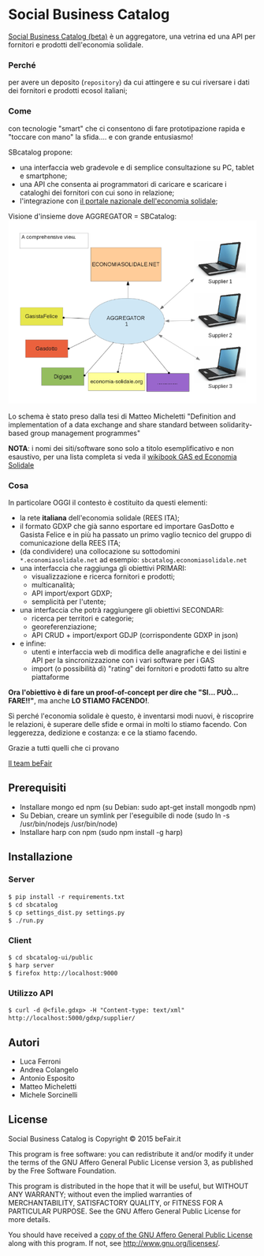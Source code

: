 # Social Business Catalog

[Social Business Catalog (beta)](http://sbcatalog.labs.befair.it) è un aggregatore, una vetrina ed una API
per fornitori e prodotti dell'economia solidale.

### Perché

per avere un deposito (`repository`) da cui attingere e su cui riversare i dati dei fornitori e prodotti ecosol italiani;

### Come

con tecnologie "smart" che ci consentono di fare prototipazione rapida e "toccare con mano" la sfida.... e con grande entusiasmo!

SBcatalog propone:

* una interfaccia web gradevole e di semplice consultazione su PC, tablet e smartphone;
* una API che consenta ai programmatori di caricare e scaricare i cataloghi dei fornitori con cui sono in relazione;
* l'integrazione con [il portale nazionale dell'economia solidale](http://www.economiasolidale.net);

Visione d'insieme dove AGGREGATOR = SBCatalog:
![Visione d'insieme](./docs/SBCatalog_comprehensive_view.png "Visione d'insieme")

Lo schema è stato preso dalla tesi di Matteo Micheletti "Definition and implementation of a data exchange and share standard between solidarity-based group management programmes"

**NOTA**: i nomi dei siti/software sono solo a titolo esemplificativo e non esaustivo, per una lista completa si veda il [wikibook GAS ed Economia Solidale](http://it.wikibooks.org/wiki/GAS_ed_Economia_solidale/Gruppo_d%27Acquisto_Solidale#Scegliere_un_gestionale_.28comparazione.29)

### Cosa

In particolare OGGI il contesto è costituito da questi elementi:

  * la rete **italiana** dell'economia solidale (REES ITA);
  * il formato GDXP che già sanno esportare ed importare GasDotto e Gasista Felice e in più ha passato un primo vaglio tecnico del gruppo di comunicazione della REES ITA;
  * (da condividere) una collocazione su sottodomini `*.economiasolidale.net` ad esempio: `sbcatalog.economiasolidale.net`
  * una interfaccia che raggiunga gli obiettivi PRIMARI:
    * visualizzazione e ricerca fornitori e prodotti;
    * multicanalità;
    * API import/export GDXP;
    * semplicità per l'utente;
  * una interfaccia che potrà raggiungere gli obiettivi SECONDARI:
    * ricerca per territori e categorie;
    * georeferenziazione;
    * API CRUD + import/export GDJP (corrispondente GDXP in json)
  * e infine:
    * utenti e interfaccia web di modifica delle anagrafiche e dei listini e API per la sincronizzazione con i vari software per i GAS
    * import (o possibilità di) "rating" dei fornitori e prodotti fatto su altre piattaforme

**Ora l'obiettivo è di fare un proof-of-concept per dire che "SI... PUÒ... FARE!!"**, ma anche **LO STIAMO FACENDO!**.

Sì perché l'economia solidale è questo, è inventarsi modi nuovi, è riscoprire le relazioni, è superare delle sfide
e ormai in molti lo stiamo facendo. Con leggerezza, dedizione e costanza: e ce la stiamo facendo.

Grazie a tutti quelli che ci provano

[Il team beFair](http://www.befair.it)

## Prerequisiti

* Installare mongo ed npm (su Debian: sudo apt-get install mongodb npm)
* Su Debian, creare un symlink per l'eseguibile di node (sudo ln -s /usr/bin/nodejs /usr/bin/node)
* Installare harp con npm (sudo npm install -g harp)

## Installazione

### Server

    $ pip install -r requirements.txt
    $ cd sbcatalog
    $ cp settings_dist.py settings.py
    $ ./run.py

### Client

    $ cd sbcatalog-ui/public
    $ harp server
    $ firefox http://localhost:9000

### Utilizzo API

    $ curl -d @<file.gdxp> -H "Content-type: text/xml" http://localhost:5000/gdxp/supplier/

## Autori

* Luca Ferroni
* Andrea Colangelo
* Antonio Esposito
* Matteo Micheletti
* Michele Sorcinelli

## License

Social Business Catalog is Copyright © 2015 beFair.it

This program is free software: you can redistribute it and/or modify it under
the terms of the GNU Affero General Public License version 3, as published by
the Free Software Foundation.

This program is distributed in the hope that it will be useful, but WITHOUT
ANY WARRANTY; without even the implied warranties of MERCHANTABILITY,
SATISFACTORY QUALITY, or FITNESS FOR A PARTICULAR PURPOSE.  See the GNU
Affero General Public License for more details.

You should have received a [copy of the GNU Affero General Public License](./LICENSE.md)
along with this program.  If not, see <http://www.gnu.org/licenses/>.
